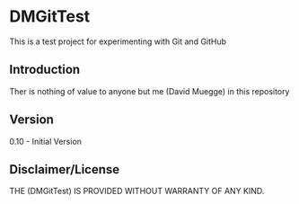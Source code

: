 DMGitTest
=============

This is a test project for experimenting with Git and GitHub

Introduction
-------

Ther is nothing of value to anyone but me (David Muegge) in this repository

Version
-------

0.10 - Initial Version



Disclaimer/License
-----------

THE (DMGitTest)
IS PROVIDED WITHOUT WARRANTY OF ANY KIND.
